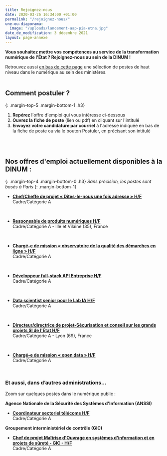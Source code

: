 ```yaml
---
title: Rejoignez-nous
date: 2020-03-26 16:34:00 +01:00
permalink: "/rejoignez-nous/"
une-ou-diaporama:
  image: "/uploads/lancement-aap-pia-etna.jpg"
date_de_modification: 3 décembre 2021
layout: page-annexe
---
```


**Vous souhaitez mettre vos compétences au service de la transformation numérique de l'État ? Rejoignez-nous au sein de la DINUM !**

Retrouvez aussi [en bas de cette page](#offresministeres) une sélection de postes de haut niveau dans le numérique au sein des ministères.
<br>
<br>

## Comment postuler ?
{: .margin-top-5 .margin-bottom-1 .h3}
1. **Repérez** l'offre d'emploi qui vous intéresse ci-dessous
2. **Ouvrez la fiche de poste** (lien ou pdf) en cliquant sur l'intitulé
3. **Envoyez votre candidature par courriel** à l'adresse indiquée en bas de la fiche de poste ou via le bouton Postuler, en précisant son intitulé
<br>
<br>

## Nos offres d'emploi actuellement disponibles à la DINUM : 
{: .margin-top-4 .margin-bottom-0 .h3}
*Sans précision, les postes sont basés à Paris*
{: .margin-bottom-1}

* **[Chef/Cheffe de projet « Dites-le-nous une fois adresse » H/F](https://place-emploi-public.gouv.fr/offre-emploi/chefcheffe-de-projet--dites-le-nous-une-fois-adresse--hf-reference-2021-765176/ "Chef/Cheffe de projet « Dites-le-nous une fois adresse » H/F - Lien externe")**
<br>Cadre/Catégorie A
<br>

* **[Responsable de produits numériques H/F](https://place-emploi-public.gouv.fr/offre-emploi/responsable-de-produits-numeriques-cdd-3-ans-renouvelable-une-fois-hf-reference-2021-765146/ "Responsable de produits numériques H/F - Lien externe")**
<br>Cadre/Catégorie A - Ille et Vilaine (35), France
<br>

* **[Chargé-e de mission « observatoire de la qualité des démarches en ligne » H/F](https://place-emploi-public.gouv.fr/offre-emploi/charge-e-de-mission--observatoire-de-la-qualite-des-demarches-en-ligne--hf-reference-2021-765161/ "Chargé-e de mission « observatoire de la qualité des démarches en ligne » H/F - Lien externe")**
<br>Cadre/Catégorie A
<br>

* **[Développeur full-stack API Entreprise H/F](https://place-emploi-public.gouv.fr/offre-emploi/developpeur-full-stack-api-entreprise-hf-reference-2021-700472/ "Ingénieur-e sécurité réseau (Développeur full-stack API Entreprise H/F - Lien externe")**
<br>Cadre/Catégorie A
<br>

* **[Data scientist senior pour le Lab IA H/F](https://place-emploi-public.gouv.fr/offre-emploi/data-scientist-senior-pour-le-lab-ia-hf-reference-2021-732157/ "Data scientist senior pour le Lab IA H/F - Lien externe")**
<br>Cadre/Catégorie A
<br>

* **[Directeur/directrice de projet-Sécurisation et conseil sur les grands projets SI de l'État H/F](https://place-emploi-public.gouv.fr/offre-emploi/directeurdirectrice-de-projet-securisation-et-conseil-sur-les-grands-projets-si-de-l-tat--cdd-3anshf-reference-2021-673191/ "Directeur/directrice de projet-Sécurisation et conseil sur les grands projets SI de l'État H/F - Lien externe")**
<br>Cadre/Catégorie A - Lyon (69), France
<br>

* **[Chargé-e de mission « open data » H/F](https://place-emploi-public.gouv.fr/offre-emploi/charge-e-de-mission--open-data--hf-reference-2021-748284/ "Chargé-e de mission « open data » H/F - Lien externe")**
<br>Cadre/Catégorie A
<br>

<!--
> ### Talents du numérique : l’État recrute !
> <figure class='image-center' style='width: 70%;'><img src="/uploads/Campagne_Linkedin_FETE_visuel1.jpg" alt=""/></figure>
> <br>Vous êtes développeur, chef de projet numérique, ingénieur, architecte SI, technicien support... ? Venez créer le service public de demain !
> <br>Plus de 300 postes dans de nombreux métiers vous attendent au **Forum de l'emploi tech de l’État, du 30 novembre au 9 décembre 2020**. Édition 100% en ligne.
> <br>[> Inscrivez-vous jusqu'au 27 nov, 14h](https://numerique.gouv.fr/agenda/forum-emploi-tech-etat-2020)
> <br>
{: .noir .encadre}
  -->

<div class="encadre noir">
<h3 id="et-aussi-dans-dautres-administrations">Et aussi, dans d’autres administrations…<a id="offresministeres"></a></h3>
<p class="margin-bottom-1">Zoom sur quelques postes dans le numérique public&nbsp;:</p> 
<p><strong> Agence Nationale de la Sécurité des Systèmes d'Information (ANSSI) </strong></p> 
<ul><li class="margin-bottom-1"><strong><a href="https://place-emploi-public.gouv.fr/offre-emploi/coordinateur-sectoriel-telecoms-hf-reference-2021-736102/" title="Coordinateur sectoriel télécoms H/F - Lien externe">Coordinateur sectoriel télécoms H/F</a></strong><br>Cadre/Catégorie A</li></ul>

<p><strong> Groupement interministériel de contrôle (GIC)    </strong></p> 
<ul><li class="margin-bottom-1"><strong><a href="https://place-emploi-public.gouv.fr/offre-emploi/chef-de-projet-maitrise-d-ouvrage-en-systemes-d-information-et-en-projets-de-surete---gic-reference-2021-593962/" title="Chef de projet Maîtrise d'Ouvrage en systèmes d'information et en projets de sûreté - GIC - Lien externe">Chef de projet Maîtrise d'Ouvrage en systèmes d'information et en projets de sûreté - GIC - H/F</a></strong><br>Cadre/Catégorie A</li></ul> 

</div>
